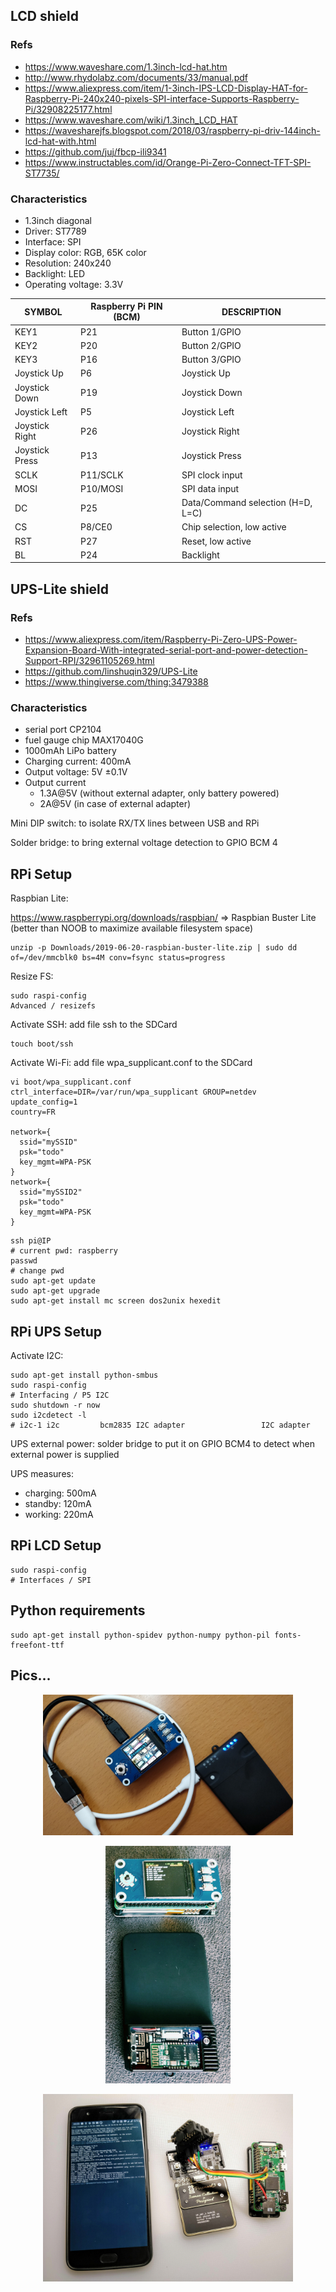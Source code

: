 ## LCD shield

### Refs

* https://www.waveshare.com/1.3inch-lcd-hat.htm
* http://www.rhydolabz.com/documents/33/manual.pdf
* https://www.aliexpress.com/item/1-3inch-IPS-LCD-Display-HAT-for-Raspberry-Pi-240x240-pixels-SPI-interface-Supports-Raspberry-Pi/32908225177.html
* https://www.waveshare.com/wiki/1.3inch_LCD_HAT
* https://wavesharejfs.blogspot.com/2018/03/raspberry-pi-driv-144inch-lcd-hat-with.html
* https://github.com/juj/fbcp-ili9341
* https://www.instructables.com/id/Orange-Pi-Zero-Connect-TFT-SPI-ST7735/

### Characteristics

* 1.3inch diagonal
* Driver: ST7789
* Interface: SPI
* Display color: RGB, 65K color
* Resolution: 240x240
* Backlight: LED
* Operating voltage: 3.3V

|SYMBOL        |Raspberry Pi PIN (BCM)|DESCRIPTION                      |
|--------------|----------------------|---------------------------------|
|KEY1          |P21                   |Button 1/GPIO                    |
|KEY2          |P20                   |Button 2/GPIO                    |
|KEY3          |P16                   |Button 3/GPIO                    |
|Joystick Up   |P6                    |Joystick Up                      |
|Joystick Down |P19                   |Joystick Down                    |
|Joystick Left |P5                    |Joystick Left                    |
|Joystick Right|P26                   |Joystick Right                   |
|Joystick Press|P13                   |Joystick Press                   |
|SCLK          |P11/SCLK              |SPI clock input                  |
|MOSI          |P10/MOSI              |SPI data input                   |
|DC            |P25                   |Data/Command selection (H=D, L=C)|
|CS            |P8/CE0                |Chip selection, low active       |
|RST           |P27                   |Reset, low active                |
|BL            |P24                   |Backlight                        |


## UPS-Lite shield

### Refs

* https://www.aliexpress.com/item/Raspberry-Pi-Zero-UPS-Power-Expansion-Board-With-integrated-serial-port-and-power-detection-Support-RPI/32961105269.html
* https://github.com/linshuqin329/UPS-Lite
* https://www.thingiverse.com/thing:3479388

### Characteristics

* serial port CP2104
* fuel gauge chip MAX17040G
* 1000mAh LiPo battery
* Charging current: 400mA
* Output voltage: 5V ±0.1V
* Output current
  * 1.3A@5V (without external adapter, only battery powered)
  *   2A@5V (in case of external adapter)

Mini DIP switch: to isolate RX/TX lines between USB and RPi

Solder bridge: to bring external voltage detection to GPIO BCM 4

## RPi Setup

Raspbian Lite:

https://www.raspberrypi.org/downloads/raspbian/ => Raspbian Buster Lite (better than NOOB to maximize available filesystem space)
```
unzip -p Downloads/2019-06-20-raspbian-buster-lite.zip | sudo dd of=/dev/mmcblk0 bs=4M conv=fsync status=progress
```

Resize FS:

```
sudo raspi-config
Advanced / resizefs
```

Activate SSH: add file ssh to the SDCard
```
touch boot/ssh
```

Activate Wi-Fi: add file wpa_supplicant.conf to the SDCard
```
vi boot/wpa_supplicant.conf
ctrl_interface=DIR=/var/run/wpa_supplicant GROUP=netdev
update_config=1
country=FR

network={
  ssid="mySSID"
  psk="todo"
  key_mgmt=WPA-PSK
}
network={
  ssid="mySSID2"
  psk="todo"
  key_mgmt=WPA-PSK
}
```

```
ssh pi@IP
# current pwd: raspberry
passwd
# change pwd
sudo apt-get update
sudo apt-get upgrade
sudo apt-get install mc screen dos2unix hexedit
```

## RPi UPS Setup

Activate I2C:

```
sudo apt-get install python-smbus
sudo raspi-config
# Interfacing / P5 I2C
sudo shutdown -r now
sudo i2cdetect -l
# i2c-1	i2c       	bcm2835 I2C adapter             	I2C adapter
```

UPS external power: solder bridge to put it on GPIO BCM4 to detect when external power is supplied

UPS measures:
* charging: 500mA
* standby:  120mA
* working:  220mA

## RPi LCD Setup

```
sudo raspi-config
# Interfaces / SPI
```

## Python requirements

```
sudo apt-get install python-spidev python-numpy python-pil fonts-freefont-ttf
```

## Pics...

<p align='center'>
<img src="imgs/PM3_RDV4_RPiZ_USB.jpg" width="400px"/>
</p>

<p align='center'>
<img src="imgs/PM3_RDV4_RPiZ_Bluetooth.jpg" width="200px"/>
</p>

<p align='center'>
<img src="imgs/PM3_RDV4_flashed_over_JTAG_by_RPiZ.jpg" width="400px"/>
</p>
